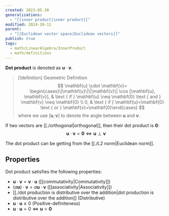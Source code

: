 ```yaml
---
created: 2023-05-30
generalizations:
  - "[[inner product|inner product]]"
modified: 2024-10-11
parent:
  - "[[Euclidean vector space|Euclidean vectors]]"
publish: true
tags:
  - math/LinearAlgebra/InnerProduct
  - math/definitions
---
```

**Dot product** is denoted as $\mathbf{u} \cdot \mathbf{v}$.

> [!definition] Geometric Definition
> $$
 \mathbf{u} \cdot \mathbf{v}= \begin{cases}\|\mathbf{u}\|\|\mathbf{v}\| \cos [\mathbf{u}, \mathbf{v}], & \text { if } \mathbf{u} \neq \mathbf{0} \text { and } \mathbf{v} \neq \mathbf{0} \\ 0, & \text { if } \mathbf{u}=\mathbf{0} \text { or } \mathbf{v}=\mathbf{0}\end{cases}
> $$
> where we use $[\mathbf{u}, \mathbf{v}]$ to denote the angle between $\mathbf{u}$ and $\mathbf{v}$.

If two vectors are [[./orthogonal|orthogonal]], then their dot product is $\mathbf{0}$:
$$
\mathbf{u}\cdot \mathbf{v} = \mathbf{0} \iff \mathbf{u} \perp \mathbf{v}
$$

The dot product can be getting from the [[./L2 norm|Euclidean norm]].
## Properties
Dot product satisfies the following properties:
- $\mathbf{u}\cdot \mathbf{v} = \mathbf{v}\cdot\mathbf{u}$ ([[commutativity|Commutativity]])
- $(a\mathbf{u})\cdot \mathbf{v} = a\mathbf{u}\cdot \mathbf{v}$ ([[associativity|Associativity]])
- [[./dot production is distributive over the addition|dot production is distributive over the addition]] (Distributive)
- $\mathbf{u}\cdot \mathbf{u} \ge 0$ (Positive-definiteness)
- $\mathbf{u}\cdot \mathbf{u} = 0 \iff \mathbf{u} = \mathbf{0}$